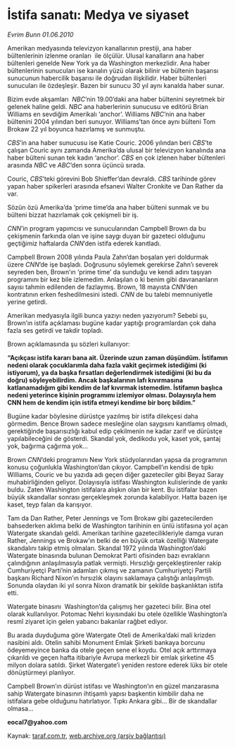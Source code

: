 # İstifa sanatı: Medya ve siyaset 

*Evrim Bunn 01.06.2010*

<div class="yazi">
<p>Amerikan medyasında televizyon kanallarının prestiji, ana haber bültenlerinin izlenme oranları  ile ölçülür. Ulusal kanalların ana haber bültenleri genelde New York ya da Washington merkezlidir. Ana haber bültenlerinin sunucuları ise kanalın yüzü olarak bilinir ve bültenin başarısı sunucunun habercilik başarısı ile doğrudan ilişkilidir. Haber bültenleri sunucuları ile özdeşleşir. Bazen bir sunucu 30 yıl aynı kanalda haber sunar.</p>
<p>Bizim evde akşamları <i> NBC</i>’nin 19.00’daki ana haber bültenini seyretmek bir gelenek haline geldi. <i>NBC</i> ana haberlerinin sunucusu ve editörü Brian Williams en sevdiğim Amerikalı ‘anchor’. Williams <i>NBC</i>’nin ana haber bültenini 2004 yılından beri sunuyor. Williams’tan önce aynı bülteni Tom Brokaw 22 yıl boyunca hazırlamış ve sunmuştu.</p>
<p><i>CBS</i>’in ana haber sunucusu ise Katie Couric. 2006 yılından beri <i>CBS</i>’te çalışan Couric aynı zamanda Amerika’da ulusal bir televizyon kanalında ana haber bülteni sunan tek kadın ‘anchor’. <i>CBS</i> en çok izlenen haber bültenleri arasında <i>NBC</i> ve <i>ABC</i>’den sonra üçüncü sırada.</p>
<p>Couric, <i>CBS</i>’teki görevini Bob Shieffer’dan devraldı. <i>CBS</i> tarihinde görev yapan haber spikerleri arasında efsanevi Walter Cronkite ve Dan Rather da var.</p>
<p>Sözün özü Amerika’da ‘prime time’da ana haber bülteni sunmak ve bu bülteni bizzat hazırlamak çok çekişmeli bir iş.</p>
<p><i>CNN</i>’in program yapımcısı ve sunucularından Campbell Brown da bu çekişmenin farkında olan ve işine saygı duyan bir gazeteci olduğunu geçtiğimiz haftalarda <i>CNN</i>’den istifa ederek kanıtladı.</p>
<p>Campbell Brown 2008 yılında Paula Zahn’dan boşalan yeri doldurmak üzere <i>CNN</i>’de işe başladı. Doğrusunu söylemek gerekirse Zahn’ı severek seyreden ben, Brown’ın ‘prime time’ da sunduğu ve kendi adını taşıyan programını bir kez bile izlemedim. Anlaşılan o ki benim gibi davrananların sayısı tahmin edilenden de fazlaymış. Brown, 18 mayısta <i>CNN</i>’den kontratının erken feshedilmesini istedi. <i>CNN</i> de bu talebi memnuniyetle yerine getirdi.</p>
<p>Amerikan medyasıyla ilgili bunca yazıyı neden yazıyorum? Sebebi şu, Brown’ın istifa açıklaması bugüne kadar yaptığı programlardan çok daha fazla ses getirdi ve takdir topladı.</p>
<p>Brown açıklamasında şu sözleri kullanıyor:</p>
<p><b>“Açıkçası istifa kararı bana ait. Üzerinde uzun zaman düşündüm. İstifamın nedeni olarak çocuklarımla daha fazla vakit geçirmek istediğimi (ki istiyorum), ya da başka fırsatları değerlendirmek istediğimi (ki bu da doğru) söyleyebilirdim. Ancak başkalarının lafı kıvırmasına katlanamadığım gibi kendim de laf kıvırmak istemedim. İstifamın başlıca nedeni yeterince kişinin programımı izlemiyor olması. Dolayısıyla hem CNN hem de kendim için istifa etmeyi kendime bir borç bildim.”</b></p>
<p>Bugüne kadar böylesine dürüstçe yazılmış bir istifa dilekçesi daha görmedim. Bence Brown sadece mesleğine olan saygısını kanıtlamış olmadı, gerektiğinde başarısızlığı kabul edip çekilmenin ne kadar zarif ve dürüstçe yapılabileceğini de gösterdi. Skandal yok, dedikodu yok, kaset yok, şantaj yok, bağırma çağırma yok...</p>
<p>Brown <i>CNN</i>’deki programını New York stüdyolarından yapsa da programının konusu çoğunlukla Washington’dan çıkıyor. Campbell’ın kendisi de tıpkı Williams, Couric ve bu yazıda adı geçen diğer gazeteciler gibi Beyaz Saray muhabirliğinden geliyor. Dolayısıyla istifası Washington kulislerinde de yankı buldu. Zaten Washington istifalara alışkın olan bir kent. Bu istifalar bazen büyük skandallar sonrası gerçekleşmek zorunda kalabiliyor. Hatta bazen işe kaset, teyp falan da karışıyor.</p>
<p>Tam da Dan Rather, Peter Jennings ve Tom Brokaw gibi gazetecilerden bahsederken aklıma belki de Washington tarihinin en ünlü istifasına yol açan Watergate skandalı geldi. Amerikan tarihine gazetecilikleriyle damga vuran Rather, Jennings ve Brokaw’ın belki de en büyük ortak özelliği Watergate skandalını takip etmiş olmaları. Skandal 1972 yılında Washington’daki Watergate binasında bulunan Demokrat Parti ofisinden bazı evrakların çalındığının anlaşılmasıyla patlak vermişti. Hırsızlığı gerçekleştirenler rakip Cumhuriyetçi Parti’nin adamları çıkmış ve zamanın Cumhuriyetçi Partili başkanı Richard Nixon’ın hırsızlık olayını saklamaya çalıştığı anlaşılmıştı. Sonunda olaydan iki yıl sonra Nixon dramatik bir şekilde başkanlıktan istifa etti.</p>
<p>Watergate binasını  Washington’da çalışmış her gazeteci bilir. Bina otel olarak kullanılıyor. Potomac Nehri kıyısındaki bu otele özellikle Washington’a resmî ziyaret için gelen yabancı bakanlar rağbet ediyor.</p>
<p>Bu arada duyduğuma göre Watergate Oteli de Amerika’daki mali krizden nasibini aldı. Otelin sahibi Monument Emlak Şirketi bankaya borcunu ödeyemeyince banka da otele geçen sene el koydu. Otel açık arttırmaya çıkarıldı ve geçen hafta itibariyle Avrupa merkezli bir emlak şirketine 45 milyon dolara satıldı. Şirket Watergate’i yeniden restore ederek lüks bir otele dönüştürmeyi planlıyor.</p>
<p>Campbell Brown’ın dürüst istifası ve Washington’ın en güzel manzarasına sahip Watergate binasının ihtişamlı yapısı başkentin kimbilir daha ne istifalara gebe olduğunu hatırlatıyor. Tıpkı Ankara gibi... Bir de skandallar olmasa...</p>
<p><b>eocal7@yahoo.com</b></p></div>

Kaynak: [taraf.com.tr](http://www.taraf.com.tr:80/evrim-bunn/makale-istifa-sanati-medya-ve-siyaset.htm), [web.archive.org (arşiv bağlantısı)](http://web.archive.org/web/20100604233809/http://www.taraf.com.tr:80/evrim-bunn/makale-istifa-sanati-medya-ve-siyaset.htm)
